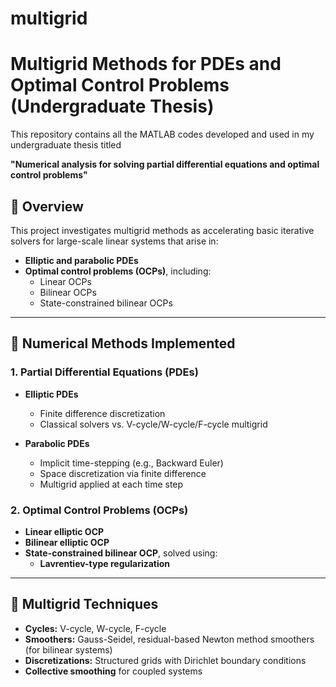 # multigrid

# Multigrid Methods for PDEs and Optimal Control Problems (Undergraduate Thesis)

This repository contains all the MATLAB codes developed and used in my undergraduate thesis titled

**"Numerical analysis for solving partial differential equations and optimal control problems"**

## 📘 Overview

This project investigates multigrid methods as accelerating basic iterative solvers for large-scale linear systems that arise in:
- **Elliptic and parabolic PDEs**
- **Optimal control problems (OCPs)**, including:
  - Linear OCPs
  - Bilinear OCPs
  - State-constrained bilinear OCPs

---

## 🧮 Numerical Methods Implemented

### 1. Partial Differential Equations (PDEs)
- **Elliptic PDEs**
  - Finite difference discretization
  - Classical solvers vs. V-cycle/W-cycle/F-cycle multigrid

- **Parabolic PDEs**
  - Implicit time-stepping (e.g., Backward Euler)
  - Space discretization via finite difference
  - Multigrid applied at each time step

### 2. Optimal Control Problems (OCPs)
- **Linear elliptic OCP** 
- **Bilinear elliptic OCP**
- **State-constrained bilinear OCP**, solved using:
  - **Lavrentiev-type regularization**

---

## 🚀 Multigrid Techniques

- **Cycles:** V-cycle, W-cycle, F-cycle
- **Smoothers:** Gauss-Seidel, residual-based Newton method smoothers (for bilinear systems)
- **Discretizations:** Structured grids with Dirichlet boundary conditions
- **Collective smoothing** for coupled systems

